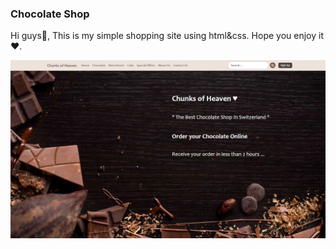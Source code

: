 ### Chocolate Shop
Hi guys👋,
This is my simple shopping site using html&css.
Hope you enjoy it❤️.

![Preview](/img/imagePreview.png?raw=true)
